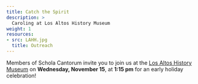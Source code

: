 ```yaml
---
title: Catch the Spirit
description: >
  Caroling at Los Altos History Museum
weight: 1
resources:
- src: LAHH.jpg
  title: Outreach
---
```


Members of Schola Cantorum invite you to join us at the
<a href="https://www.losaltoshistory.org/events/catch-the-spirit-9/"
target="_blank">Los Altos History Museum</a>
on **Wednesday, November 15**, at **1:15 pm** for an early holiday celebration!
